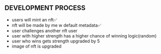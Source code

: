## DEVELOPMENT PROCESS
- users will mint an nft✅
- nft will be made by me w default metadata✅
- user challenges another nft user
- user with higher strength has a higher chance of winning logic(random)
- user who wins gets strength upgraded by 5
- image of nft is upgraded